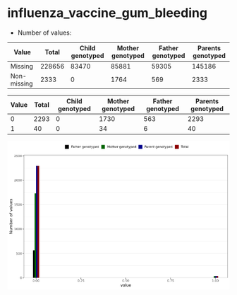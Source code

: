 # influenza_vaccine_gum_bleeding
- Number of values:

| Value | Total | Child genotyped | Mother genotyped | Father genotyped | Parents genotyped |
| ----- | ----- | --------------- | ---------------- | ---------------- |---------------- |
| Missing | 228656 | 83470 | 85881 | 59305 | 145186 |
| Non-missing | 2333 | 0 | 1764 | 569 | 2333 |

| Value | Total | Child genotyped | Mother genotyped | Father genotyped | Parents genotyped |
| ----- | ----- | --------------- | ---------------- | ---------------- |---------------- |
| 0 | 2293 | 0 | 1730 | 563 | 2293 |
| 1 | 40 | 0 | 34 | 6 | 40 |



![](influenza_vaccine_gum_bleeding_n.png)



